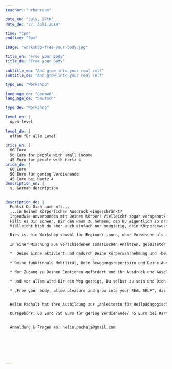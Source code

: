 ```yaml
---
teacher: "urbanraum"

date_en: "July, 27th"
date_de: "27. Juli 2019"

time: "1pm"
endtime: "5pm"

image: "workshop-free-your-body.jpg"

title_en: "Free your Body"
title_de: "Free your Body"

subtitle_en: "And grow into your real self"
subtitle_de: "And grow into your real self"

type_en: "Workshop"

language_en: "German"
language_de: "Deutsch"

type_de: "Workshop"

level_en: |
  open level  
  
level_de: |
  offen für alle Level  
  
price_en: |
  60 Euro  
  50 Euro for people with small income  
  45 Euro for people with Hartz 4
price_de: |
  60 Euro  
  50 Euro für gering Verdienende  
  45 Euro bei Hartz 4
description_en: |
  s. German description 


description_de: |
  Fühlst Du Dich auch oft...  
  ...in Deinem körperlichen Ausdruck eingeschränkt?  
  Irgendwie unverbunden mit Deinem Körper? Vielleicht sogar verspannt?  
  Fällt es Dir schwer, Dir den Raum zu nehmen, den Du eigentlich so dringend benötigst um Dich gut zu fühlen?  
  Vielleicht bist du aber auch einfach nur neugierig, dein Körperbewusstsein, deine Wahrnehmung und dein Geist zu erweitern und in Einklang zu bringen und dich dadurch mehr in deinem Körper und deiner authentischen Bewegung genießen zu können!  

  Dies ist ein Workshop sowohl für Beginner_innen, ohne Vorwissen als auch für erfahrene Tänzer_innen, die wieder mehr im Spüren und ihrem authentischen Ausdruck in Kontakt kommen möchten!  

  In einer Mischung aus verschiedenen somatischen Ansätzen, geleiteter Improvisation und Körperarbeit werden:  

  *  Deine Sinne aktiviert und dadurch Deine Körperwahrnehmung und -bewusstsein geschult  

  * Deine funktionale Mobilität, Dein Bewegungsrepertoire und Deine Ausdruckskraft erweitert  

  * der Zugang zu Deinen Emotionen gefördert und ihr Ausdruck und Ausgleich über Bewegung erfahren  

  * und vor allem wird Dir ein Weg gezeigt, Du selbst zu sein und Dich in Deinem Tanz und deinem Ausdruck einfach zu genießen!  

  * „Free your body, allow pleasure and grow into your REAL SELF“, das ist das Hauptanliegen dieses Workshops!  


  Helin Pachali hat ihre Ausbildung zur „Anleiterin für Heilpädagogischen Tanz“ im März 2017 am Tanztherapiezentrum Berlin  erfolgreich abgeschlossen und widmet sich nun seit vier Jahren intensiv der Erforschung von Bewegung, somatischer Körperarbeit, Emotionen, Ausdruck, zeitgenössischer Improvisation und „Performed Improvisation“. Besondere Herzensangelegenheit ist es ihr, anderen Menschen einen Weg in ihren Körper und damit in die Freude aufzuzeigen.  

  Kursgebühr: 60 Euro /50 Euro für gering Verdienende/ 45 Euro bei Hartz 4  


  Anmeldung & Fragen an: helin.pachali@gmail.com







---
```




